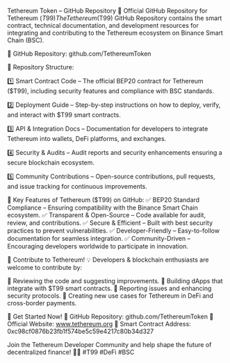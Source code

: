 Tethereum Token – GitHub Repository
📌 Official GitHub Repository for Tethereum ($T99)
The Tethereum ($T99) GitHub Repository contains the smart contract, technical documentation, and development resources for integrating and contributing to the Tethereum ecosystem on Binance Smart Chain (BSC).

🔗 GitHub Repository: github.com/TethereumToken

📂 Repository Structure:

1️⃣ Smart Contract Code – The official BEP20 contract for Tethereum ($T99), including security features and compliance with BSC standards.

2️⃣ Deployment Guide – Step-by-step instructions on how to deploy, verify, and interact with $T99 smart contracts.

3️⃣ API & Integration Docs – Documentation for developers to integrate Tethereum into wallets, DeFi platforms, and exchanges.

4️⃣ Security & Audits – Audit reports and security enhancements ensuring a secure blockchain ecosystem.

5️⃣ Community Contributions – Open-source contributions, pull requests, and issue tracking for continuous improvements.

🔹 Key Features of Tethereum ($T99) on GitHub:
✅ BEP20 Standard Compliance – Ensuring compatibility with the Binance Smart Chain ecosystem.
✅ Transparent & Open-Source – Code available for audit, review, and contributions.
✅ Secure & Efficient – Built with best security practices to prevent vulnerabilities.
✅ Developer-Friendly – Easy-to-follow documentation for seamless integration.
✅ Community-Driven – Encouraging developers worldwide to participate in innovation.

🚀 Contribute to Tethereum!
💡 Developers & blockchain enthusiasts are welcome to contribute by:

🔹 Reviewing the code and suggesting improvements.
🔹 Building dApps that integrate with $T99 smart contracts.
🔹 Reporting issues and enhancing security protocols.
🔹 Creating new use cases for Tethereum in DeFi and cross-border payments.

🔗 Get Started Now!
📌 GitHub Repository: github.com/TethereumToken
📌 Official Website: www.tethereum.org
📌 Smart Contract Address: 0xc98cf0876b23fb1f574be5c59e4217c80b34d327

Join the Tethereum Developer Community and help shape the future of decentralized finance! 🚀🔥 #T99 #DeFi #BSC
